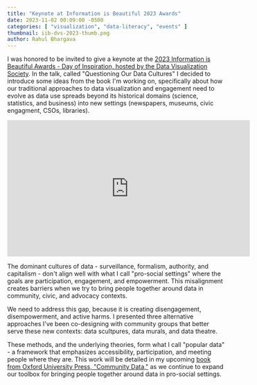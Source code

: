 ```yaml
---
title: "Keynote at Information is Beautiful 2023 Awards"
date: 2023-11-02 00:09:00 -0500
categories: [ "visualization", "data-literacy", "events" ]
thumbnail: iib-dvs-2023-thumb.png
author: Rahul Bhargava
---
```


I was honored to be invited to give a keynote at the [2023 Information is Beautiful Awards - Day of Inspiration, hosted by the Data Visualization Society](https://www.datavisualizationsociety.org/2023dayofinspiration). In the talk, called "Questioning Our Data Cultures" I decided to introduce some ideas from the book I'm working on, specifically about how our traditional approaches to data visualization and engagement need to evolve as data use spreads beyond its historical domains (science, statistics, and business) into new settings (newspapers, museums, civic engagment, CSOs, libraries).

<iframe width="560" height="315" src="https://www.youtube.com/embed/-5KCIDIlnuY" frameborder="0" allowfullscreen></iframe>

The dominant cultures of data - surveillance, formalism, authority, and capitalism - don't align well with what I call "pro-social settings" where the goals are participation, engagement, and empowerment. This misalignment creates barriers when we try to bring people together around data in community, civic, and advocacy contexts.

We need to address this gap, because it is creating disengagement, disempowerment, and active harms. I presented three alternative approaches I've been co-designing with community groups that better serve these new contexts: data scultpures, data murals, and data theatre.

These methods, and the underlying theories, form what I call "popular data" - a framework that emphasizes accessibility, participation, and meeting people where they are. This work will be detailed in my upcoming [book from Oxford University Press, "Community Data,"](https://global.oup.com/academic/product/community-data-9780198911630) as we continue to expand our toolbox for bringing people together around data in pro-social settings.

